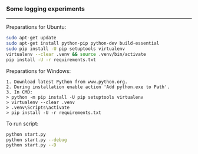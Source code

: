 ### Some logging experiments

***

Preparations for Ubuntu:
```bash
sudo apt-get update
sudo apt-get install python-pip python-dev build-essential
sudo pip install -U pip setuptools virtualenv
virtualenv --clear .venv && source .venv/bin/activate
pip install -U -r requirements.txt
```
Preparations for Windows:
```
1. Download latest Python from www.python.org.
2. During installation enable action 'Add python.exe to Path'.
3. In CMD:
> python -m pip install -U pip setuptools virtualenv
> virtualenv --clear .venv
> .venv\Scripts\activate
> pip install -U -r requirements.txt
```
To run script:
```bash
python start.py
python start.py --debug
python start.py --D
```
